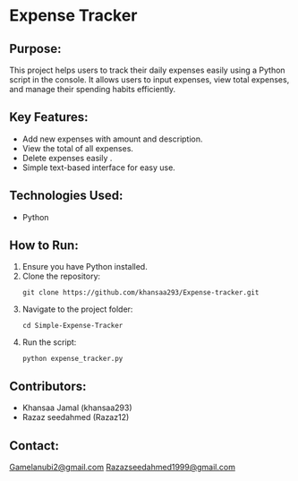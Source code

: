 # Expense Tracker

## Purpose:
This project helps users to track their daily expenses easily using a Python script in the console. It allows users to input expenses, view total expenses, and manage their spending habits efficiently.

## Key Features:
- Add new expenses with amount and description.
- View the total of all expenses.
- Delete expenses easily .
- Simple text-based interface for easy use.

## Technologies Used:
- Python

## How to Run:
1. Ensure you have Python installed.
2. Clone the repository:
   ```
   git clone https://github.com/khansaa293/Expense-tracker.git
   ```
3. Navigate to the project folder:
   ```
   cd Simple-Expense-Tracker
   ```
4. Run the script:
   ```
   python expense_tracker.py
   ```

## Contributors:
- Khansaa Jamal (khansaa293)
- Razaz seedahmed (Razaz12)

## Contact:
Gamelanubi2@gmail.com
Razazseedahmed1999@gmail.com
